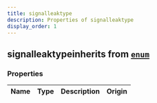 ```yaml
---
title: signalleaktype
description: Properties of signalleaktype
display_order: 1
---
```


## signalleaktypeinherits from [`enum`](./enum.html)

### Properties

| Name | Type | Description | Origin |
|------|------|-------------|--------|

